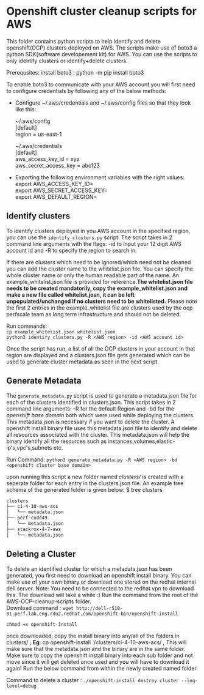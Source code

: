 # Openshift cluster cleanup scripts for AWS

This folder contains python scripts to help identify and delete openshift(OCP) clusters deployed on AWS. 
The scripts make use of boto3 a python SDK(software developement kit) for AWS. You can use the scripts to only identify clusters or identify+delete clusters. 

Prerequsites: 
install boto3 : python -m pip install boto3  

To enable boto3 to communicate with your AWS account you will first need to configure credentials by following any of the below methods: 

- Configure ~/.aws/credentials and ~/.aws/config files so that they look like this:  

   ~/.aws/config  
[default]  
region = us-east-1  

   ~/.aws/credentials  
[default]  
aws_access_key_id = xyz  
aws_secret_access_key = abc123  

- Exporting the following environment variables with the right values:  
export AWS_ACCESS_KEY_ID=  
export AWS_SECRET_ACCESS_KEY=  
export AWS_DEFAULT_REGION=  

## Identify clusters 

To identify clusters deployed in you AWS account in the specified region, you can use the `identify_clusters.py` script. The script takes in 2 command line arguments with the flags: -id to input your 12 digit AWS account id and -R to specify the region to search in.  

If there are clusters which need to be ignored/which need not be cleaned you can add the cluster name to the whitelist.json file. You can specify the whole cluster name or only the human readable part of the name. An example_whitelist.json file is provided for reference.**The whitelist.json file needs to be created mandatorily, copy the example_whitelist.json and make a new file called whitelist.josn, it can be left unpopulated/unchanged if no clusters need to be whitelisted.** Please note the first 2 entries in the example_whitelist file are clusters used by the ocp perfscale team as long term infrastructure and should not be deleted.  

Run commands:  
`cp example_whitelist.json whitelist.json`  
`python3 identify_clusters.py -R <AWS region> -id <AWS account id>`  

Once the script has run, a list of all the OCP clusters in your account in that region are displayed and a clusters.json file gets generated which can be used to generate cluster metadata as seen in the next script.

## Generate Metadata

The `generate_metadata.py` script is used to generate a metadata.json file for each of the clusters identified in clusters.json. This script takes in 2 command line arguments: -R for the default Region and -bd for the *openshift base domain* both which were used while deploying the clusters. This metadata.json is necessary if you want to delete the cluster. A openshift install binary file uses this metadata.json file to identify and delete all resources associated with the cluster. This metadata.json will help the binary identify all the resources such as instances,volumes,elastic-ip's,vpc's,subnets etc.

Run Command: `python3 generate_metadata.py -R <AWS region> -bd <openshift cluster base domain>`  

upon running this script a new folder named *clusters/* is created with a seperate folder for each entry in the clusters.json file. 
An example tree schema of the generated folder is given below: 
$ tree clusters

```bash
clusters
├── ci-4-10-aws-acs
│   └── metadata.json
├── perf-code49
│   └── metadata.json
├── stackrox-4-7-aws
│   └── metadata.json
```

## Deleting a Cluster

To delete an identified cluster for which a metadata.json has been generated, you first need to download an openshift install binary. You can make use of your own binary or download one stored on the redhat internal dell server. 
Note: You need to be connected to the redhat vpn to download this. The download will take a while :)
Run the command from the root of the AWS-OCP-cleanup-scripts folder.  
Download command : `wget http://dell-r510-01.perf.lab.eng.rdu2.redhat.com/openshift-bin/openshift-install` 

`chmod +x openshift-install`

once downloaded, copy the install binary into any/all of the folders in clusters/ ; **Eg**: cp openshift-install ./clusters/ci-4-10-aws-acs/ , This will make sure that the metadata.json and the binary are in the same folder. Make sure to copy the openshift install binary into each sub folder and not move since it will get deleted once used and you will have to download it again! Run the below command from within the newly created named folder. 

Command to delete a cluster : `./openshift-install destroy cluster --log-level=debug` 


